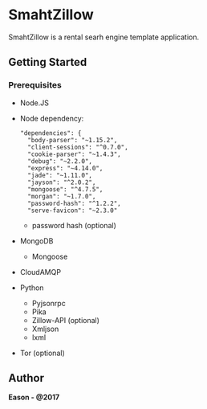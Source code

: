 # SmahtZillow

SmahtZillow is a rental searh engine template application.

## Getting Started

### Prerequisites
- Node.JS
- Node dependency:
  ```
  "dependencies": {
    "body-parser": "~1.15.2",
    "client-sessions": "^0.7.0",
    "cookie-parser": "~1.4.3",
    "debug": "~2.2.0",
    "express": "~4.14.0",
    "jade": "~1.11.0",
    "jayson": "^2.0.2",
    "mongoose": "^4.7.5",
    "morgan": "~1.7.0",
    "password-hash": "^1.2.2",
    "serve-favicon": "~2.3.0"
  ```
  - password hash (optional)
  
- MongoDB
  - Mongoose
  
- CloudAMQP

- Python
  - Pyjsonrpc
  - Pika
  - Zillow-API (optional)
  - Xmljson
  - lxml
  
- Tor (optional)

## Author

**Eason - @2017**
